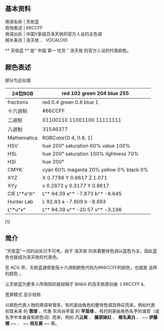 **基本资料**  
---  
用语名称  |  天依蓝   
其他表述  |  66CCFF   
用语出处  |  中国V家成员洛天依的官方人设的主色调   
相关条目  |  洛天依  、  VOCALOID   
  
** 天依蓝  ** 是“  中国  第一  吃货  ”  洛天依  的官方人设的代表颜色。

##  颜色表述

部分为近似值

24位RGB  |  red 102 green 204 blue 255   
---|---  
fractions  |  red 0.4 green 0.8 blue 1   
十六进制  |  #66CCFF   
二进制  |  01100110 11001100 11111111   
八进制  |  31546377   
Mathematica  |  RGBColor[0.4, 0.8, 1]   
HSV  |  hue 200° saturation 60% value 100%   
HSL  |  hue 200° saturation 100% lightness 70%   
HSI  |  hue 200° | saturation 45% | intensity 73%   
CMYK  |  cyan 60% magenta 20% yellow 0% black 0%   
XYZ  |  X 0.7788 Y 0.8617 Z 1.071   
XYy  |  x 0.2872 y 0.3177 Y 0.8617   
CIE L^*a^*b^*  |  L^* 94.39 a^* -7.873 b^* -8.645   
Hunter Lab  |  L 92.83 a -7.809 b -8.893   
L^*u^*v^*  |  L^* 94.39 u^* -20.57 v^* -3.198   
  
[1]

##  简介

“天依蓝”一词的出处已不可考。由于  洛天依  的衣着整体色调以蓝色为主，因此蓝色也就成为洛天依的代表色。

在  ACG  界，天依蓝通常是指十六进制颜色代码为#66CCFF的颜色，也就是  这样的颜色  。

让天依蓝为更多人所熟知的是投稿于  Bilibili  的洛天依原创曲《  66CCFF  》。

宽屏模式  显示视频

以颜色代表人物的用语有很多，有的是由角色的整体色调及特征而来，例如代表  初音未来  的  **葱绿** ，代表  东风谷早苗  的  **早苗绿**
。有的则是由角色名字的谐音（或名字中本身就有颜色词）而来，例如  **八云紫** 、  **藤原妹红** 、  **椎名真白** 、  ~~ **伊藤橙**
~~ 、  ~~ **旭东黄** ~~ 等。